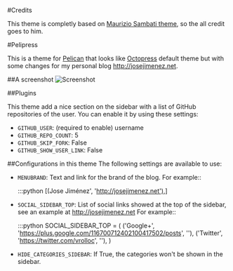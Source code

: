 #Credits

This theme is completly based on [Maurizio Sambati theme](https://github.com/duilio/pelican-octopress-theme), so the all
credit goes to him.

#Pelipress 

This is a theme for [Pelican](http://blog.getpelican.com/) that looks like [Octopress](http://octopress.org/) default theme but with some changes for my personal blog
<http://josejimenez.net>. 

##A screenshot
![Screenshot](http://gallifrey.es/images/pelipress_josejimenez.png)

##Plugins

This theme add a nice section on the sidebar with a list of GitHub repositories of the user.
You can enable it by using these settings:

- ``GITHUB_USER``: (required to enable) username
- ``GITHUB_REPO_COUNT``: 5
- ``GITHUB_SKIP_FORK``: False
- ``GITHUB_SHOW_USER_LINK``: False

##Configurations in this theme
The following settings are available to use:

- ``MENUBRAND``: Text and link for the brand of the blog. For example::

    :::python
    [(Jose Jiménez', 'http://josejimenez.net'),]

- ``SOCIAL_SIDEBAR_TOP``: List of social links showed at the top of the sidebar, see an example at http://josejimenez.net For example::
    
    :::python
    SOCIAL_SIDEBAR_TOP = (
          ('Google+', 'https://plus.google.com/116700712402100417502/posts', '<i class="icon-google-plus-sign"></i>'),
          ('Twitter', 'https://twitter.com/vrolloc', '<i class="icon-twitter-sign"></i>'),
          )

- ``HIDE_CATEGORIES_SIDEBAR``: If True, the categories won't be shown in the sidebar.
